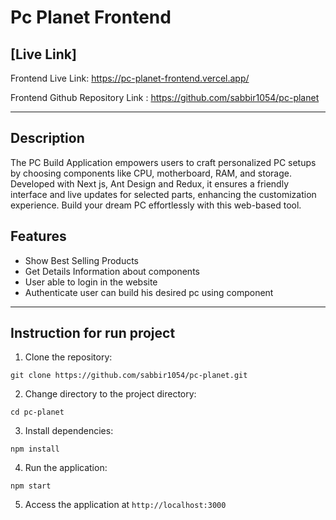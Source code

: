 # Pc Planet Frontend

## [Live Link]

Frontend Live Link: https://pc-planet-frontend.vercel.app/

Frontend Github Repository Link : https://github.com/sabbir1054/pc-planet

---

## Description

The PC Build Application empowers users to craft personalized PC setups by choosing components like CPU, motherboard, RAM, and storage. Developed with Next js, Ant Design and Redux, it ensures a friendly interface and live updates for selected parts, enhancing the customization experience. Build your dream PC effortlessly with this web-based tool.

## Features

- Show Best Selling Products
- Get Details Information about components
- User able to login in the website
- Authenticate user can build his desired pc using component

---

## Instruction for run project

1. Clone the repository:

```
git clone https://github.com/sabbir1054/pc-planet.git

```

2. Change directory to the project directory: 
```
cd pc-planet
```
3. Install dependencies: 
```
npm install
```
4. Run the application: 
```
npm start
```
5. Access the application at `http://localhost:3000`
